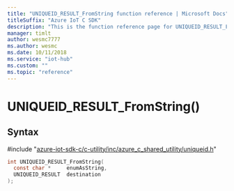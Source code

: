 ```yaml
---                             
title: "UNIQUEID_RESULT_FromString function reference | Microsoft Docs" 
titleSuffix: "Azure IoT C SDK"            
description: "This is the function reference page for UNIQUEID_RESULT_FromString() in the Azure IoT C SDK. This SDK is used with the Azure IoT Hub and Azure IoT Hub Device Provisioning Service"            
manager: timlt                 
author: wesmc7777              
ms.author: wesmc               
ms.date: 10/11/2018                    
ms.service: "iot-hub"             
ms.custom: ""                
ms.topic: "reference"        
---                            
```


# UNIQUEID_RESULT_FromString()

## Syntax

\#include "[azure-iot-sdk-c/c-utility/inc/azure_c_shared_utility/uniqueid.h](../uniqueid-h.md)"  
```C
int UNIQUEID_RESULT_FromString(
  const char *     enumAsString,
  UNIQUEID_RESULT  destination
);
```

